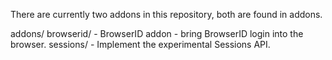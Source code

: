 There are currently two addons in this repository, both are found in addons.

addons/
      browserid/         - BrowserID addon - bring BrowserID login into the browser.
      sessions/          - Implement the experimental Sessions API.         

